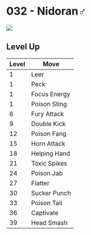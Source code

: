 # 032 - Nidoran♂
![][032]

## Level Up

Level | Move
---   | ---
  1   | Leer
  1   | Peck
  1   | Focus Energy
  1   | Poison Sting
  6   | Fury Attack
  9   | Double Kick
 12   | Poison Fang
 15   | Horn Attack
 18   | Helping Hand
 21   | Toxic Spikes
 24   | Poison Jab
 27   | Flatter
 30   | Sucker Punch
 33   | Poison Tail
 36   | Captivate
 39   | Head Smash



[032]: /img/pokemon/032.png
